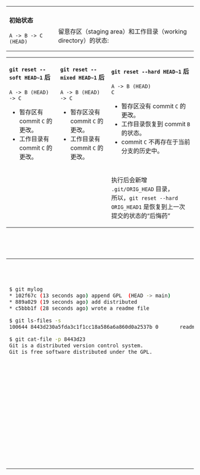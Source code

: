 <table><tr><td style='vertical-align:top;'>

#### 初始状态
```
A -> B -> C (HEAD)
```

</td><td style='vertical-align:middle;'>
<br><br>
留意存区（staging area）和工作目录（working directory）的状态:

</td></tr></table>

<table><tr><td style='vertical-align:top;'>

#### `git reset --soft HEAD~1` 后
```
A -> B (HEAD) -> C
```
- 暂存区有 commit `C` 的更改。
- 工作目录有 commit `C` 的更改。

</td><td style='vertical-align:top;'>

#### `git reset --mixed HEAD~1` 后
```
A -> B (HEAD) -> C
```
- 暂存区没有 commit `C` 的更改。
- 工作目录有 commit `C` 的更改。

</td><td style='vertical-align:top;'>

#### `git reset --hard HEAD~1` 后
```
A -> B (HEAD)
C
```
- 暂存区没有 commit `C` 的更改。
- 工作目录恢复到 commit `B` 的状态。
- commit `C` 不再存在于当前分支的历史中。



</td></tr><tr><td style='vertical-align:top;'>

</td><td style='vertical-align:top;'>

</td><td style='vertical-align:top;'>

执行后会新增 `.git/ORIG_HEAD` 目录，  
所以，`git reset --hard ORIG_HEAD1` 是恢复到上一次提交的状态的“后悔药”

</td></tr></table>

<br><br><br>


<table>
<tr><td style='vertical-align:top;'>

</td><td style='vertical-align:top;'>

```bash
$ git reset --soft HEAD~1
```

</td></tr>
<tr><td style='vertical-align:top;'>

```bash
$ git mylog
* 102f67c (13 seconds ago) append GPL  (HEAD -> main)
* 889a029 (19 seconds ago) add distributed
* c5bbb1f (28 seconds ago) wrote a readme file

$ git ls-files -s
100644 8443d230a5fda3c1f1cc18a586a6a860d0a2537b 0       readme.txt

$ git cat-file -p 8443d23
Git is a distributed version control system.
Git is free software distributed under the GPL.
```

</td><td style='vertical-align:top;'>

```bash
$ git mylog
* 889a029 (14 minutes ago) add distributed  (HEAD -> main)
* c5bbb1f (14 minutes ago) wrote a readme file


$ git ls-files -s
100644 8443d230a5fda3c1f1cc18a586a6a860d0a2537b 0       readme.txt

$ git cat-file -p 8443d23
Git is a distributed version control system.
Git is free software distributed under the GPL.
```

```
$ cat .git/ORIG_HEAD
102f67c8cfa002cb32d1768040e407c16e94a216

$ git cat-file -p 102f67c
tree 411c5c2654fe24749d9c24df848dbebd2a01521f
parent 889a0297433c1f83b0ce5a304540c66a88d9bda6
author MissCheny <1312808428@qq.com> 1755760608 +0800
committer MissCheny <1312808428@qq.com> 1755760608 +0800

append GPL

$ git cat-file -p 411c5c2
100644 blob 8443d230a5fda3c1f1cc18a586a6a860d0a2537b    readme.txt

$ git cat-file -p 8443d23
Git is a distributed version control system.
Git is free software distributed under the GPL.
```

</td></tr></table>